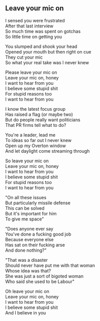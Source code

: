 ## Leave your mic on

I sensed you were frustrated  
After that last interview  
So much time was spent on gotchas  
So little time on getting you  

You slumped and shook your head  
Opened your mouth but then right on cue  
They cut your mic  
So what your real take was I never knew  

Please leave your mic on  
Leave your mic on, honey  
I want to hear from you  
I believe some stupid shit  
For stupid reasons too  
I want to hear from you  

I know the latest focus group  
Has raised a flag (or maybe two)  
But do people really want politicians  
That PR firms tell what to do?  

You're a leader, lead me  
To ideas so far out I never knew  
Open up my Overton window  
And let daylight come streaming through  

So leave your mic on  
Leave your mic on, honey  
I want to hear from you  
I believe some stupid shit  
For stupid reasons too  
I want to hear from you  

"On all these issues  
But particularly missile defense  
This can be solved  
But it's important for him  
To give me space"  

"Does anyone ever say  
You've done a fucking good job  
Because everyone else  
Has sat on their fucking arse  
And done nothing?"  

"That was a disaster  
Should never have put me with that woman  
Whose idea was that?  
She was just a sort of bigoted woman  
Who said she used to be Labour"  

Oh leave your mic on  
Leave your mic on, honey  
I want to hear from you  
I believe some stupid shit  
And I believe in you  
